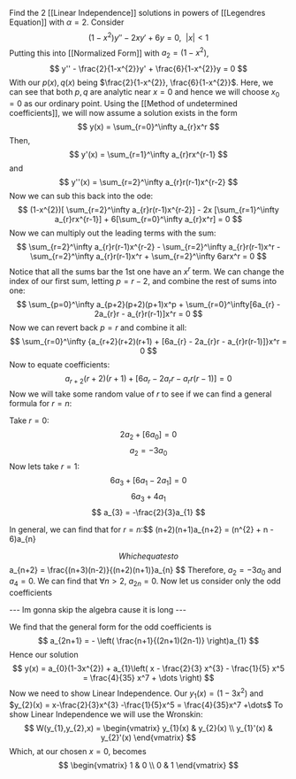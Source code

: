 Find the 2 [[Linear Independence]] solutions in powers of [[Legendres Equation]] with $\alpha = 2$. Consider $$
(1-x^{2})y'' - 2xy'+6y = 0, \ \ |x| < 1
$$
Putting this into [[Normalized Form]] with $a_{2} = (1-x^{2})$,$$
y'' - \frac{2}{1-x^{2}}y' + \frac{6}{1-x^{2}}y = 0
$$ 
With our $p(x), q(x)$ being $\frac{2}{1-x^{2}}, \frac{6}{1-x^{2}}$. Here, we can see that both $p,q$ are analytic near $x=0$ and hence we will choose $x_{0} =0$ as our ordinary point. Using the [[Method of undetermined coefficients]], we will now assume a solution exists in the form $$
y(x) = \sum_{r=0}^\infty a_{r}x^r
$$
Then,$$
y'(x) = \sum_{r=1}^\infty a_{r}rx^{r-1}
$$
and $$
y''(x) = \sum_{r=2}^\infty a_{r}r(r-1)x^{r-2}
$$
Now we can sub this back into the ode:
$$
(1-x^{2})[ \sum_{r=2}^\infty a_{r}r(r-1)x^{r-2}] - 2x [\sum_{r=1}^\infty a_{r}rx^{r-1}] + 6[\sum_{r=0}^\infty a_{r}x^r] = 0
$$
Now we can multiply out the leading terms with the sum:
$$
\sum_{r=2}^\infty a_{r}r(r-1)x^{r-2} - \sum_{r=2}^\infty a_{r}r(r-1)x^r - \sum_{r=2}^\infty a_{r}r(r-1)x^r + \sum_{r=2}^\infty 6arx^r = 0
$$
Notice that all the sums bar the 1st one have an $x^r$ term. We can change the index of our first sum, letting $p=r-2$, and combine the rest of sums into one:$$
\sum_{p=0}^\infty a_{p+2}(p+2)(p+1)x^p + \sum_{r=0}^\infty[6a_{r} - 2a_{r}r - a_{r}r(r-1)]x^r = 0
$$
Now we can revert back $p = r$ and combine it all: $$
\sum_{r=0}^\infty {a_{r+2}(r+2)(r+1) + [6a_{r} - 2a_{r}r - a_{r}r(r-1)]}x^r = 0
$$
Now to equate coefficients: $$
a_{r+2}(r+2)(r+1) + [6a_{r} - 2a_{r}r - a_{r}r(r-1)] = 0
$$
Now we will take some random value of $r$ to see if we can find a general formula for $r=n$:

Take $r=0$:$$
2a_{2} + [6a_{0}] = 0
$$$$
a_{2} = -3a_{0}
$$
Now lets take $r=1$:$$
6a_{3} + [6a_{1} - 2a_{1}] = 0
$$
$$
6a_{3} + 4a_{1}
$$
$$
a_{3} = -\frac{2}{3}a_{1}
$$

In general, we can find that for $r=n$:$$
(n+2)(n+1)a_{n+2} = (n^{2} + n - 6)a_{n}

$$
Which equates to $$
a_{n+2} = \frac{(n+3)(n-2)}{(n+2)(n+1)}a_{n}
$$
Therefore, $a_{2} = -3a_{0}$ and $a_{4} = 0$. We can find that $\forall n > 2$, $a_{2n} = 0$. Now let us consider only the odd coefficients

--- Im gonna skip the algebra cause it is long ---

We find that the general form for the odd coefficients is $$
a_{2n+1} = - \left( \frac{n+1}{(2n+1)(2n-1)} \right)a_{1}
$$
Hence our solution $$
y(x) = a_{0}(1-3x^{2}) + a_{1}\left( x - \frac{2}{3} x^{3} - \frac{1}{5} x^5 = \frac{4}{35} x^7 + \dots \right)
$$
Now we need to show Linear Independence. Our $y_{1}(x) = (1-3x^{2})$ and $y_{2}(x) = x-\frac{2}{3}x^{3} -\frac{1}{5}x^5 = \frac{4}{35}x^7 +\dots$ To show Linear Independence we will use the Wronskin:$$
W(y_{1},y_{2},x) = \begin{vmatrix}
y_{1}(x) & y_{2}(x)  \\
y_{1}'(x)  &  y_{2}'(x)
\end{vmatrix}
$$
Which, at our chosen $x=0$, becomes $$
\begin{vmatrix}
1 & 0 \\
0 & 1
\end{vmatrix}
$$